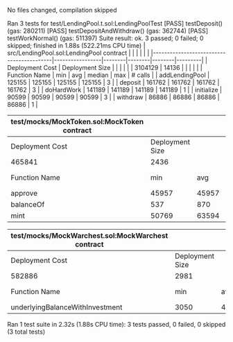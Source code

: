 No files changed, compilation skipped

Ran 3 tests for test/LendingPool.t.sol:LendingPoolTest
[PASS] testDeposit() (gas: 280211)
[PASS] testDepositAndWithdraw() (gas: 362744)
[PASS] testWorkNormal() (gas: 511397)
Suite result: ok. 3 passed; 0 failed; 0 skipped; finished in 1.88s (522.21ms CPU time)
| src/LendingPool.sol:LendingPool contract |                 |        |        |        |         |
|------------------------------------------|-----------------|--------|--------|--------|---------|
| Deployment Cost                          | Deployment Size |        |        |        |         |
| 3104129                                  | 14136           |        |        |        |         |
| Function Name                            | min             | avg    | median | max    | # calls |
| addLendingPool                           | 125155          | 125155 | 125155 | 125155 | 3       |
| deposit                                  | 161762          | 161762 | 161762 | 161762 | 3       |
| doHardWork                               | 141189          | 141189 | 141189 | 141189 | 1       |
| initialize                               | 90599           | 90599  | 90599  | 90599  | 3       |
| withdraw                                 | 86886           | 86886  | 86886  | 86886  | 1       |


| test/mocks/MockToken.sol:MockToken contract |                 |       |        |       |         |
|---------------------------------------------|-----------------|-------|--------|-------|---------|
| Deployment Cost                             | Deployment Size |       |        |       |         |
| 465841                                      | 2436            |       |        |       |         |
| Function Name                               | min             | avg   | median | max   | # calls |
| approve                                     | 45957           | 45957 | 45957  | 45957 | 4       |
| balanceOf                                   | 537             | 870   | 537    | 2537  | 6       |
| mint                                        | 50769           | 63594 | 67869  | 67869 | 4       |


| test/mocks/MockWarchest.sol:MockWarchest contract |                 |      |        |      |         |
|---------------------------------------------------|-----------------|------|--------|------|---------|
| Deployment Cost                                   | Deployment Size |      |        |      |         |
| 582886                                            | 2981            |      |        |      |         |
| Function Name                                     | min             | avg  | median | max  | # calls |
| underlyingBalanceWithInvestment                   | 3050            | 4175 | 3050   | 7550 | 4       |




Ran 1 test suite in 2.32s (1.88s CPU time): 3 tests passed, 0 failed, 0 skipped (3 total tests)
